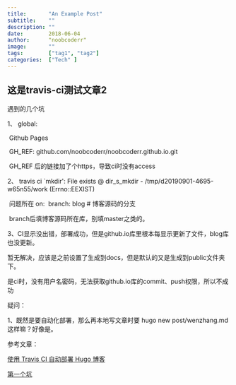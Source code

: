 ```yaml
---
title:       "An Example Post"
subtitle:    ""
description: ""
date:        2018-06-04
author:      "noobcoderr"
image:       ""
tags:        ["tag1", "tag2"]
categories:  ["Tech" ]
---
```




## 这是travis-ci测试文章2

遇到的几个坑

1、 global:

​			Github Pages

​				GH_REF: github.com/noobcoderr/noobcoderr.github.io.git

​		GH_REF 后的链接加了个https，导致ci时没有access

2、 travis ci `mkdir': File exists @ dir_s_mkdir - /tmp/d20190901-4695-w65n55/work (Errno::EEXIST)

​	问题所在 on:
​    			branch: blog # 博客源码的分支

​	branch后填博客源码所在库，别填master之类的。

3、CI显示没出错，部署成功，但是github.io库里根本每显示更新了文件，blog库也没更新。

​	暂无解决，应该是之前设置了生成到docs，但是默认的又是生成到public文件夹下。

​	是ci时，没有用户名密码，无法获取github.io库的commit、push权限，所以不成功

疑问：

1、既然是要自动化部署，那么再本地写文章时要 hugo new post/wenzhang.md 这样嘛？好像是。



参考文章：

[使用 Travis CI 自动部署 Hugo 博客](https://mogeko.me/2018/028/)

[第一个坑](https://github.com/chenwangji/blog/issues/1)